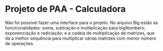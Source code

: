 # Projeto de PAA - Calculadora


Não foi possível fazer uma interface para o projeto. No arquivo Big estão as funciconalidades: soma, subtração e multiplicação para bigNumbers; exponenciação e radiciação; e a cadeia de multiplicação de matrizes, que dá a melhor sequência para multiplicar várias matrizes com menor número de operações. 
